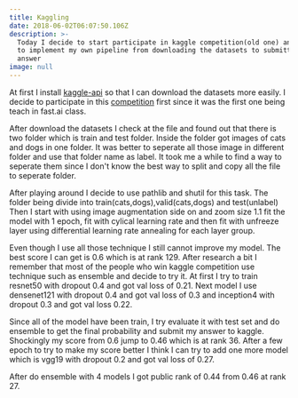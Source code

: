 ```yaml
---
title: Kaggling
date: 2018-06-02T06:07:50.106Z
description: >-
  Today I decide to start participate in kaggle competition(old one) and trying
  to implement my own pipeline from downloading the datasets to submitting the
  answer
image: null
---
```

At first I install [kaggle-api](https://github.com/Kaggle/kaggle-api) so that I can download the datasets more easily.
I decide to participate in this [competition](https://www.kaggle.com/c/dogs-vs-cats-redux-kernels-edition) first since it was the first one being teach in fast.ai class.

After download the datasets I check at the file and found out that there is two folder which is train and test folder. Inside the folder got images of cats and dogs in one folder. It was better to seperate all those image in different folder and use that folder name as label.
It took me a while to find a way to seperate them since I don't know the best way to split and copy all the file to seperate folder.


After playing around I decide to use pathlib and shutil for this task.
The folder being divide into train(cats,dogs),valid(cats,dogs) and test(unlabel)
Then I start with using image augmentation side on and zoom size 1.1
fit the model with 1 epoch, fit with cylical learning rate and then fit with unfreeze layer using differential learning rate annealing for each layer group.

Even though I use all those technique I still cannot improve my model. The best score I can get is 0.6 which is at rank 129. After research a bit I remember that most of the people who win kaggle competition use technique such as ensemble and decide to try it. At first I try to train resnet50 with dropout 0.4 and got val loss of 0.21. Next model I use densenet121 with dropout 0.4 and got val loss of 0.3 and inception4 with dropout 0.3 and got val loss 0.22. 

Since all of the model have been train, I try evaluate it with test set and do ensemble to get the final probability and submit my answer to kaggle. Shockingly my score from 0.6 jump to 0.46 which is at rank 36. After a few epoch to try to make my score better I think I can try to add one more model which is vgg19 with dropout 0.2 and got val loss of 0.27.

After do ensemble with 4 models I got public rank of 0.44 from 0.46 at rank 27.

